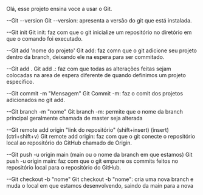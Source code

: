 Olá, esse projeto ensina voce a usar o Git.

--Git --version
Git --version: apresenta a versão do git que está instalada.

--Git init
Git init: faz com que o git inicialize um repositório no diretório em que o comando foi executado.

--Git add 'nome do projeto'
Git add: faz comn que o git adicione seu projeto dentro da branch, deixando ele na espera para ser commitado.

--Git add .
Git add .: faz com que todas as alterações feitas sejam colocadas na area de espera diferente de quando definimos um projeto especifico.

--Git commit -m "Mensagem"
Git Commit -m: faz o comit dos projetos adicionados no git add.

--Git branch -m "nome"
Git branch -m: permite que o nome da branch principal geralmente chamada de master seja alterada

--Git remote add origin "link do repositório" (shift+insert) (insert) (ctrl+shift+v)
Git remote add origin: faz com que o git conecte o repositório local ao repositório do GitHub chamado de Origin.

--Git push -u origin main (main ou o nome da branch em que estamos)
Git push -u origin main: faz com que o git empurre os commits feitos no repositório local para o repositório do GitHub.

--Git checkout -b "nome"
Git checkout -b "nome": cria uma nova branch e muda o local em que estamos desenvolvendo, saindo da main para a nova
